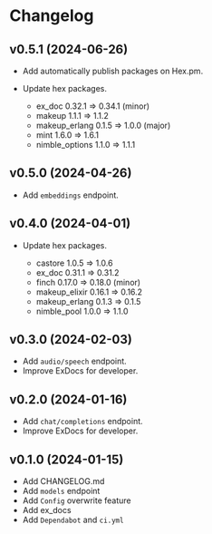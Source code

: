 # Changelog

## v0.5.1 (2024-06-26)

- Add automatically publish packages on Hex.pm.
- Update hex packages.

  - ex_doc 0.32.1 => 0.34.1 (minor)
  - makeup 1.1.1 => 1.1.2
  - makeup_erlang 0.1.5 => 1.0.0 (major)
  - mint 1.6.0 => 1.6.1
  - nimble_options 1.1.0 => 1.1.1

## v0.5.0 (2024-04-26)

- Add `embeddings` endpoint.

## v0.4.0 (2024-04-01)

- Update hex packages.

  - castore 1.0.5 => 1.0.6
  - ex_doc 0.31.1 => 0.31.2
  - finch 0.17.0 => 0.18.0 (minor)
  - makeup_elixir 0.16.1 => 0.16.2
  - makeup_erlang 0.1.3 => 0.1.5
  - nimble_pool 1.0.0 => 1.1.0

## v0.3.0 (2024-02-03)

- Add `audio/speech` endpoint.
- Improve ExDocs for developer.

## v0.2.0 (2024-01-16)

- Add `chat/completions` endpoint.
- Improve ExDocs for developer.

## v0.1.0 (2024-01-15)

- Add CHANGELOG.md
- Add `models` endpoint
- Add `Config` overwrite feature
- Add ex_docs
- Add `Dependabot` and `ci.yml`